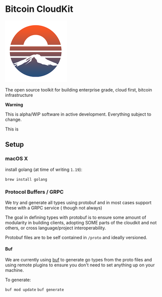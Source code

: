 # Bitcoin CloudKit

![EDO](./docs/images/edobtc.png)

The open source toolkit for building enterprise grade, cloud first, bitcoin infrastructure

**Warning**

This is alpha/WIP software in active development. Everything subject to change.

This is

## Setup

### macOS X

install golang (at time of writing `1.19`):

`brew install golang`

### Protocol Buffers / GRPC

We try and generate all types using protobuf and in most cases support these with a GRPC service ( though not always)

The goal in defining types with protobuf is to ensure some amount of modularity in building clients, adopting SOME parts of the cloudkit and not others, or cross language/project interoperability.

Protobuf files are to be self contained in `/proto` and ideally versioned.

#### Buf

We are currently using [buf](https://buf/build) to generate go types from the proto files and using remote plugins to ensure you don't need to set anything up on your machine.

To generate:

`buf mod update`
`buf generate`

